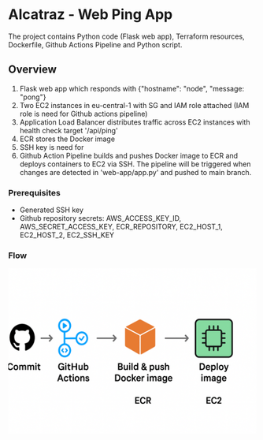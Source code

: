 # Alcatraz - Web Ping App

The project contains Python code (Flask web app), Terraform resources, Dockerfile, Github Actions Pipeline
and Python script. 

## Overview 
1. Flask web app which responds with {"hostname": "node", "message: "pong"}
2. Two EC2 instances in eu-central-1 with SG and IAM role attached (IAM role is need for Github actions pipeline)
3. Application Load Balancer distributes traffic across EC2 instances with health check target '/api/ping'
4. ECR stores the Docker image
5. SSH key is need for 
6. Github Action Pipeline builds and pushes Docker image to ECR and deploys containers to EC2 via SSH. The pipeline 
will be triggered when changes are detected in 'web-app/app.py' and pushed to main branch. 

### Prerequisites
- Generated SSH key
- Github repository secrets: AWS_ACCESS_KEY_ID, AWS_SECRET_ACCESS_KEY, ECR_REPOSITORY, EC2_HOST_1, EC2_HOST_2,
EC2_SSH_KEY

### Flow 
![Pipeline flow](Screenshots/img_1.png)




